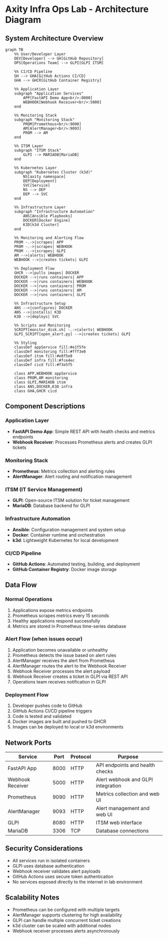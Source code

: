 # Axity Infra Ops Lab - Architecture Diagram

## System Architecture Overview

```mermaid
graph TB
    %% User/Developer Layer
    DEV[Developer] --> GH[GitHub Repository]
    OPS[Operations Team] --> GLPI[GLPI ITSM]
    
    %% CI/CD Pipeline
    GH --> GHA[GitHub Actions CI/CD]
    GHA --> GHCR[GitHub Container Registry]
    
    %% Application Layer
    subgraph "Application Services"
        APP[FastAPI Demo App<br/>:8000]
        WEBHOOK[Webhook Receiver<br/>:5000]
    end
    
    %% Monitoring Stack
    subgraph "Monitoring Stack"
        PROM[Prometheus<br/>:9090]
        AM[AlertManager<br/>:9093]
        PROM --> AM
    end
    
    %% ITSM Layer
    subgraph "ITSM Stack"
        GLPI --> MARIADB[MariaDB]
    end
    
    %% Kubernetes Layer
    subgraph "Kubernetes Cluster (k3d)"
        NS[axity namespace]
        DEP[Deployment]
        SVC[Service]
        NS --> DEP
        DEP --> SVC
    end
    
    %% Infrastructure Layer
    subgraph "Infrastructure Automation"
        ANS[Ansible Playbooks]
        DOCKER[Docker Engine]
        K3D[k3d Cluster]
    end
    
    %% Monitoring and Alerting Flow
    PROM -.->|scrapes| APP
    PROM -.->|scrapes| WEBHOOK
    PROM -.->|scrapes| GLPI
    AM -->|alerts| WEBHOOK
    WEBHOOK -->|creates tickets| GLPI
    
    %% Deployment Flow
    GHCR -->|pulls images| DOCKER
    DOCKER -->|runs containers| APP
    DOCKER -->|runs containers| WEBHOOK
    DOCKER -->|runs containers| PROM
    DOCKER -->|runs containers| AM
    DOCKER -->|runs containers| GLPI
    
    %% Infrastructure Setup
    ANS -->|configures| DOCKER
    ANS -->|installs| K3D
    K3D -->|deploys| SVC
    
    %% Scripts and Monitoring
    SCRIPT[monitor_disk.sh] -.->|alerts| WEBHOOK
    GLPI_SCRIPT[open_alert.py] -->|creates tickets| GLPI
    
    %% Styling
    classDef appService fill:#e1f5fe
    classDef monitoring fill:#fff3e0
    classDef itsm fill:#e8f5e8
    classDef infra fill:#fce4ec
    classDef cicd fill:#f3e5f5
    
    class APP,WEBHOOK appService
    class PROM,AM monitoring
    class GLPI,MARIADB itsm
    class ANS,DOCKER,K3D infra
    class GHA,GHCR cicd
```

## Component Descriptions

### Application Layer
- **FastAPI Demo App**: Simple REST API with health checks and metrics endpoints
- **Webhook Receiver**: Processes Prometheus alerts and creates GLPI tickets

### Monitoring Stack
- **Prometheus**: Metrics collection and alerting rules
- **AlertManager**: Alert routing and notification management

### ITSM (IT Service Management)
- **GLPI**: Open-source ITSM solution for ticket management
- **MariaDB**: Database backend for GLPI

### Infrastructure Automation
- **Ansible**: Configuration management and system setup
- **Docker**: Container runtime and orchestration
- **k3d**: Lightweight Kubernetes for local development

### CI/CD Pipeline
- **GitHub Actions**: Automated testing, building, and deployment
- **GitHub Container Registry**: Docker image storage

## Data Flow

### Normal Operations
1. Applications expose metrics endpoints
2. Prometheus scrapes metrics every 15 seconds
3. Healthy applications respond successfully
4. Metrics are stored in Prometheus time-series database

### Alert Flow (when issues occur)
1. Application becomes unavailable or unhealthy
2. Prometheus detects the issue based on alert rules
3. AlertManager receives the alert from Prometheus
4. AlertManager routes the alert to the Webhook Receiver
5. Webhook Receiver processes the alert payload
6. Webhook Receiver creates a ticket in GLPI via REST API
7. Operations team receives notification in GLPI

### Deployment Flow
1. Developer pushes code to GitHub
2. GitHub Actions CI/CD pipeline triggers
3. Code is tested and validated
4. Docker images are built and pushed to GHCR
5. Images can be deployed to local or k3d environments

## Network Ports

| Service | Port | Protocol | Purpose |
|---------|------|----------|----------|
| FastAPI App | 8000 | HTTP | API endpoints and health checks |
| Webhook Receiver | 5000 | HTTP | Alert webhook and GLPI integration |
| Prometheus | 9090 | HTTP | Metrics collection and web UI |
| AlertManager | 9093 | HTTP | Alert management and web UI |
| GLPI | 8080 | HTTP | ITSM web interface |
| MariaDB | 3306 | TCP | Database connections |

## Security Considerations

- All services run in isolated containers
- GLPI uses database authentication
- Webhook receiver validates alert payloads
- GitHub Actions uses secure token authentication
- No services exposed directly to the internet in lab environment

## Scalability Notes

- Prometheus can be configured with multiple targets
- AlertManager supports clustering for high availability
- GLPI can handle multiple concurrent ticket creations
- k3d cluster can be scaled with additional nodes
- Webhook receiver processes alerts asynchronously